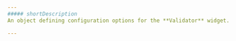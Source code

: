 ```yaml
---
##### shortDescription
An object defining configuration options for the **Validator** widget.

---
```

